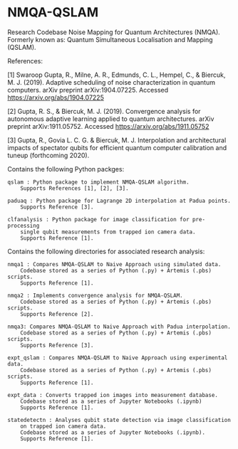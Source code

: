 # NMQA-QSLAM 

Research Codebase Noise Mapping for Quantum Architectures (NMQA). Formerly known as: Quantum Simultaneous Localisation and Mapping (QSLAM).

References:

[1] Swaroop Gupta, R., Milne, A. R., Edmunds, C. L., Hempel, C., & Biercuk, M. J. (2019). Adaptive scheduling of noise characterization in quantum computers. arXiv preprint arXiv:1904.07225. Accessed https://arxiv.org/abs/1904.07225 

[2] Gupta, R. S., & Biercuk, M. J. (2019). Convergence analysis for autonomous adaptive learning applied to quantum architectures. arXiv preprint arXiv:1911.05752. Accessed https://arxiv.org/abs/1911.05752

[3] Gupta, R., Govia L. C. G. & Biercuk, M. J. Interpolation and architectural impacts of spectator qubits for efficient quantum computer calibration and tuneup (forthcoming 2020).

Contains the following Python packges:
    
    qslam : Python package to implement NMQA-QSLAM algorithm. 
        Supports References [1], [2], [3].
 
    paduaq : Python package for Lagrange 2D interpolation at Padua points. 
        Supports Reference [3].

    clfanalysis : Python package for image classification for pre-processing
        single qubit measurements from trapped ion camera data.
        Supports Reference [1].

Contains the following directories for associated research analysis:

    nmqa1 : Compares NMQA-QSLAM to Naive Approach using simulated data. 
        Codebase stored as a series of Python (.py) + Artemis (.pbs) scripts.
        Supports Reference [1].
    
    nmqa2 : Implements convergence analysis for NMQA-QSLAM.
        Codebase stored as a series of Python (.py) + Artemis (.pbs) scripts.
        Supports Reference [2].
 
    nmqa3: Compares NMQA-QSLAM to Naive Approach with Padua interpolation. 
        Codebase stored as a series of Python (.py) + Artemis (.pbs) scripts.
        Supports Reference [3].
        
    expt_qslam : Compares NMQA-QSLAM to Naive Approach using experimental data.
        Codebase stored as a series of Python (.py) + Artemis (.pbs) scripts.
        Supports Reference [1].

    expt_data : Converts trapped ion images into measurement database. 
        Codebase stored as a series of Jupyter Notebooks (.ipynb) 
        Supports Reference [1].
    
    statedetectn : Analyses qubit state detection via image classification
        on trapped ion camera data.
        Codebase stored as a series of Jupyter Notebooks (.ipynb).
        Supports Reference [1].

